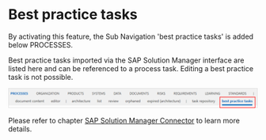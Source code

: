 # Best practice tasks

By activating this feature, the Sub Navigation 'best practice tasks' is added below PROCESSES. 

Best practice tasks imported via the SAP Solution Manager interface are listed here and can be referenced to a process task. Editing a best practice task is not possible.

![screen](../media/best_practice_tasks.png)   

Please refer to chapter [SAP Solution Manager Connector](/docs/admin/services/sap-solution-manager-connector/introduction_overview.md) to learn more details.  
